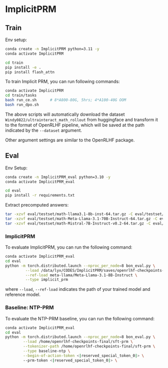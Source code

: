 # ImplicitPRM


## Train

Env setup:

```bash
conda create -n ImplicitPRM python=3.11 -y
conda activate ImplicitPRM

cd train
pip install -e .
pip install flash_attn
```

To train Implicit PRM, you can run following commands:

```bash
conda activate ImplicitPRM
cd train/tasks
bash run_ce.sh      # 8*A800-80G, 5hrs; 4*A100-40G OOM
bash run_dpo.sh
```
The above scripts will automatically download the dataset  `Windy0822/ultrainteract_math_rollout` from huggingface and transform it to the format of OpenRLHF pipeline, which will be saved at the path indicated by the `--dataset` argument.

Other argument settings are similar to the OpenRLHF package.

## Eval

Env Setup:

```bash
conda create -n ImplicitPRM_eval python=3.10 -y
conda activate ImplicitPRM_eval

cd eval
pip install -r requirements.txt
```

Extract precomputed answers:

```bash
tar -xzvf eval/testset/math-llama3.1-8b-inst-64.tar.gz -C eval/testset/
tar -xzvf eval/testset/math-Meta-Llama-3.1-70B-Instruct-64.tar.gz -C eval/testset/
tar -xzvf eval/testset/math-Mistral-7B-Instruct-v0.2-64.tar.gz -C eval/testset/
```

### ImplicitPRM
To evaluate ImplicitPRM, you can run the following command:

```bash
conda activate ImplicitPRM_eval
cd eval
python -m torch.distributed.launch --nproc_per_node=8 bon_eval.py \
         --load /data/lyx/CODES/ImplicitPRM/saves/openrlhf-checkpoints-final/ce \
         --ref-load meta-llama/Meta-Llama-3.1-8B-Instruct \
         --type implicit_prm
```

where `--load`, `--ref-load` indicates the path of your trained model and reference model.

### Baseline: NTP-PRM

To evaluate the NTP-PRM baseline, you can run the following command:

```bash
conda activate ImplicitPRM_eval
cd eval
python -m torch.distributed.launch --nproc_per_node=8 bon_eval.py \
        --load /home/openrlhf-checkpoints-final/sft-prm \
        --tokenizer-path /home/openrlhf-checkpoints-final/sft-prm \
        --type baseline-ntp \
        --begin-of-action-token <|reserved_special_token_0|> \
        --prm-token <|reserved_special_token_0|> \
```
